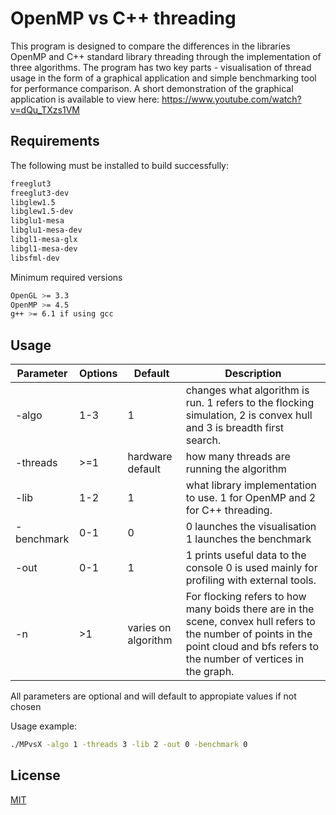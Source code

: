 # OpenMP vs C++ threading

This program is designed to compare the differences in the libraries OpenMP and C++ standard library threading through the implementation of three algorithms. The program has two key parts - visualisation of thread usage in the form of a graphical application and simple benchmarking tool for performance comparison. A short demonstration of the graphical application is available to view here: https://www.youtube.com/watch?v=dQu_TXzs1VM
## Requirements
The following must be installed to build successfully:
```bash
freeglut3
freeglut3-dev
libglew1.5
libglew1.5-dev
libglu1-mesa
libglu1-mesa-dev
libgl1-mesa-glx
libgl1-mesa-dev 
libsfml-dev
```
Minimum required versions
```bash
OpenGL >= 3.3
OpenMP >= 4.5
g++ >= 6.1 if using gcc
```

## Usage
| Parameter | Options | Default | Description |
| --- | --- | --- | --- |
|-algo   |   1-3   |    1    |      changes what algorithm is run. 1 refers to the flocking simulation, 2 is convex hull and 3 is breadth first search.
-threads | >=1 | hardware default | how many threads are running the algorithm
-lib | 1-2 | 1 | what library implementation to use. 1 for OpenMP and 2 for C++ threading.
-benchmark | 0-1 | 0 | 0 launches the visualisation 1 launches the benchmark
-out | 0-1 | 1 | 1 prints useful data to the console 0 is used mainly for profiling with external tools.
-n | >1 | varies on algorithm | For flocking refers to how many boids there are in the scene, convex hull refers to the number of points in the point cloud and bfs refers to the number of vertices in the graph.

All parameters are optional and will default to appropiate values if not chosen
 
Usage example:
```bash
./MPvsX -algo 1 -threads 3 -lib 2 -out 0 -benchmark 0 
```
## License
[MIT](https://choosealicense.com/licenses/mit/)

